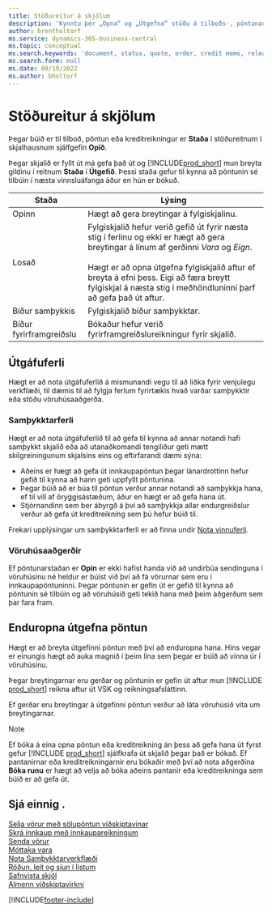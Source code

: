 ```yaml
---
title: Stöðureitur á skjölum
description: 'Kynntu þér „Opna“ og „Útgefna“ stöðu á tilboðs-, pöntunar- eða kreditreikningsskjölum.'
author: brentholtorf
ms.service: dynamics-365-business-central
ms.topic: conceptual
ms.search.keywords: 'document, status, quote, order, credit memo, released, open, pending approval, pending prepayment,'
ms.search.form: null
ms.date: 09/19/2022
ms.author: bholtorf
---
```

# Stöðureitur á skjölum

Þegar búið er til tilboð, pöntun eða kreditreikningur er **Staða** í stöðureitnum í skjalhausnum sjálfgefin **Opið**.

Þegar skjalið er fyllt út má gefa það út og [!INCLUDE[prod_short](includes/prod_short.md)] mun breyta gildinu í reitnum **Staða** í **Útgefið**. Þessi staða gefur til kynna að pöntunin sé tilbúin í næsta vinnsluáfanga áður en hún er bókuð.

| Staða | Lýsing |
| ------ | ----------- |
| Opinn   | Hægt að gera breytingar á fylgiskjalinu. |
| Losað | Fylgiskjalið hefur verið gefið út fyrir næsta stig í ferlinu og ekki er hægt að gera breytingar á línum af gerðinni *Vara* og *Eign*.<br /><br />Hægt er að opna útgefna fylgiskjalið aftur ef breyta á efni þess. Eigi að færa breytt fylgiskjal á næsta stig í meðhöndluninni þarf að gefa það út aftur. |
| Bíður samþykkis   | Fylgiskjalið bíður samþykktar. |
| Bíður fyrirframgreiðslu | Bókaður hefur verið fyrirframgreiðslureikningur fyrir skjalið. |

## Útgáfuferli

Hægt er að nota útgáfuferlið á mismunandi vegu til að liðka fyrir venjulegu verkflæði, til dæmis til að fylgja ferlum fyrirtækis hvað varðar samþykktir eða stöðu vöruhúsaaðgerða.

### Samþykktarferli

Hægt er að nota útgáfuferlið til að gefa til kynna að annar notandi hafi samþykkt skjalið eða að utanaðkomandi tengiliður geti mætt skilgreiningunum skjalsins eins og eftirfarandi dæmi sýna:

* Aðeins er hægt að gefa út innkaupapöntun þegar lánardrottinn hefur gefið til kynna að hann geti uppfyllt pöntunina.
* Þegar búið að er búa til pöntun verður annar notandi að samþykkja hana, ef til vill af öryggisástæðum, áður en hægt er að gefa hana út.
* Stjórnandinn sem ber ábyrgð á því að samþykkja allar endurgreiðslur verður að gefa út kreditreikning sem þú hefur búið til.

Frekari upplýsingar um samþykktarferli er að finna undir [Nota vinnuferli](across-use-workflows.md).

### Vöruhúsaaðgerðir

Ef pöntunarstaðan er **Opin** er ekki hafist handa við að undirbúa sendinguna í vöruhúsinu né heldur er búist við því að fá vörurnar sem eru í innkaupapöntuninni. Þegar pöntunin er gefin út er gefið til kynna að pöntunin sé tilbúin og að vöruhúsið geti tekið hana með þeim aðgerðum sem þar fara fram.

## Enduropna útgefna pöntun

Hægt er að breyta útgefinni pöntun með því að enduropna hana. Hins vegar er einungis hægt að auka magnið í þeim lína sem þegar er búið að vinna úr í vöruhúsinu.

Þegar breytingarnar eru gerðar og pöntunin er gefin út aftur mun [!INCLUDE [prod_short](includes/prod_short.md)] reikna aftur út VSK og reikningsafsláttinn.

Ef gerðar eru breytingar á útgefinni pöntun verður að láta vöruhúsið vita um breytingarnar.

> [!NOTE]
> Ef bóka á eina opna pöntun eða kreditreikning án þess að gefa hana út fyrst gefur [!INCLUDE [prod_short](includes/prod_short.md)] sjálfkrafa út skjalið þegar það er bókað. Ef pantanirnar eða kreditreikningarnir eru bókaðir með því að nota aðgerðina **Bóka runu** er hægt að velja að bóka aðeins pantanir eða kreditreikninga sem búið er að gefa út.

## Sjá einnig .

[Selja vörur með sölupöntun viðskiptavinar](sales-how-sell-products.md)  
[Skrá innkaup með innkaupareikningum](purchasing-how-record-purchases.md)  
[Senda vörur](warehouse-how-ship-items.md)  
[Móttaka vara](warehouse-how-receive-items.md)  
[Nota Samþykktarverkflæði](across-how-use-approval-workflows.md)  
[Röðun, leit og síun í listum](ui-enter-criteria-filters.md)  
[Safnvista skjöl](across-how-to-archive-documents.md)  
[Almenn viðskiptavirkni](ui-across-business-areas.md)  

[!INCLUDE[footer-include](includes/footer-banner.md)]
